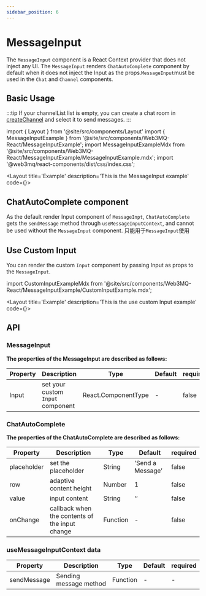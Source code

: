 ```yaml
---
sidebar_position: 6
---
```

# MessageInput
The `MessageInput` component is a React Context provider that does not inject any UI. The `MessageInput` renders `ChatAutoComplete` component by default when it does not inject the Input as the props.`MessageInput`must be used in the `Chat` and `Channel` components.

## Basic Usage
:::tip
If your channelList list is empty, you can create a chat room in [createChannel](/docs/Web3MQ-UI-Components/Web3MQ-React/chatComponent/CreateChannel) and select it to send messages.
:::

import { Layout } from '@site/src/components/Layout'
import { MessageInputExample } from '@site/src/components/Web3MQ-React/MessageInputExample';
import MessageInputExampleMdx from '@site/src/components/Web3MQ-React/MessageInputExample/MessageInputExample.mdx';
import '@web3mq/react-components/dist/css/index.css';

<Layout
title='Example'
description='This is the MessageInput example'
code={<MessageInputExampleMdx />}>
<MessageInputExample />
</Layout>

## ChatAutoComplete component
As the default render Input component of `MessageInpt`, `ChatAutoComplete` gets the `sendMessage` method through `useMessageInputContext`, and cannot be used without the `MessageInput` component.
只能用于`MessageInput`使用

## Use Custom Input
You can render the custom `Input` component by passing Input as props to the `MessageInput`.

import CustomInputExampleMdx from '@site/src/components/Web3MQ-React/MessageInputExample/CustomInputExample.mdx';

<Layout
title='Example'
description='This is the use custom Input example'
code={<CustomInputExampleMdx />}>
<MessageInputExample type='custom' />
</Layout>

## API
### MessageInput
**The properties of the MessageInput are described as follows:**

| Property | Description                               | Type                                      | Default | required |
| -------- | ----------------------------------------- | ----------------------------------------- | ------- | -------- |
|  Input   | set your custom `Input` component         | React.ComponentType                       |   -     |  false   |

### ChatAutoComplete
**The properties of the ChatAutoComplete are described as follows:**

| Property    | Description        | Type     | Default          | required |
| ----------- | ------------------ | -------- | ---------------- | -------- |
| placeholder | set the placeholder| String   | 'Send a Message’ |   false  |
| row         | adaptive content height | Number   |      1           |   false  |
| value       | input content      | String   |     ‘’           |   false  |
| onChange    | callback when the contents of the input change | Function |      -           |   false  |


### useMessageInputContext data

| Property      | Description                            | Type              | Default | required |
| ------------- | -------------------------------------- | ----------------- | ------- | -------- |
| sendMessage   |    Sending message method              | Function          |   -     |     -    |